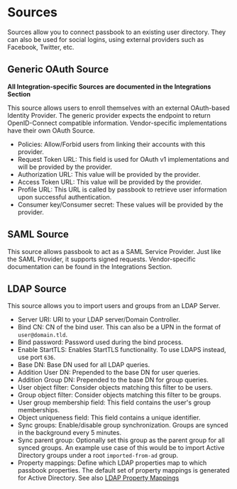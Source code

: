 # Sources

Sources allow you to connect passbook to an existing user directory. They can also be used for social logins, using external providers such as Facebook, Twitter, etc.

## Generic OAuth Source

**All Integration-specific Sources are documented in the Integrations Section**

This source allows users to enroll themselves with an external OAuth-based Identity Provider. The generic provider expects the endpoint to return OpenID-Connect compatible information. Vendor-specific implementations have their own OAuth Source.

-   Policies: Allow/Forbid users from linking their accounts with this provider.
-   Request Token URL: This field is used for OAuth v1 implementations and will be provided by the provider.
-   Authorization URL: This value will be provided by the provider.
-   Access Token URL: This value will be provided by the provider.
-   Profile URL: This URL is called by passbook to retrieve user information upon successful authentication.
-   Consumer key/Consumer secret: These values will be provided by the provider.

## SAML Source

This source allows passbook to act as a SAML Service Provider. Just like the SAML Provider, it supports signed requests. Vendor-specific documentation can be found in the Integrations Section.

## LDAP Source

This source allows you to import users and groups from an LDAP Server.

-   Server URI: URI to your LDAP server/Domain Controller.
-   Bind CN: CN of the bind user. This can also be a UPN in the format of `user@domain.tld`.
-   Bind password: Password used during the bind process.
-   Enable StartTLS: Enables StartTLS functionality. To use LDAPS instead, use port `636`.
-   Base DN: Base DN used for all LDAP queries.
-   Addition User DN: Prepended to the base DN for user queries.
-   Addition Group DN: Prepended to the base DN for group queries.
-   User object filter: Consider objects matching this filter to be users.
-   Group object filter: Consider objects matching this filter to be groups.
-   User group membership field: This field contains the user's group memberships.
-   Object uniqueness field: This field contains a unique identifier.
-   Sync groups: Enable/disable group synchronization. Groups are synced in the background every 5 minutes.
-   Sync parent group: Optionally set this group as the parent group for all synced groups. An example use case of this would be to import Active Directory groups under a root `imported-from-ad` group.
-   Property mappings: Define which LDAP properties map to which passbook properties. The default set of property mappings is generated for Active Directory. See also [LDAP Property Mappings](property-mappings/index.md#ldap-property-mapping)
